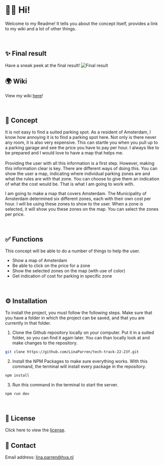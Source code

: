 # 👋🏻 Hi!

Welcome to my Readme! It tells you about the concept itself, provides a link to my wiki and a lot of other things.

<br>

## ✨ Final result
Have a sneak peek at the final result!
<img src="./images/result.png" alt="Final result">

## 🌍 Wiki
View my wiki <a href ="https://github.com/LinaParren/tech-track-22-23f/wiki">here</a>!

<br>

## 🚗 Concept
It is not easy to find a suited parking spot. As a resident of Amsterdam, I know how annoying it is to find a parking spot here. Not only is there never any room, it is also very expensive. This can startle you when you pull up to a parking garage and see the price you have to pay per hour. I always like to be prepared and I would love to have a map that helps me. <br> <br>
Providing the user with all this information is a first step. However, making this information clear is key. There are different ways of doing this. You can show the user a map, indicating where individual parking zones are and what the rules are with that zone. You can choose to give them an indication of what the cost would be. That is what I am going to work with. <br>

I am going to make a map that covers Amsterdam. The Municipality of Amsterdam determined six different zones, each with their own cost per hour. I will be using these zones to show to the user. When a zone is selected, it will show you these zones on the map. You can select the zones per price.

<br>

## ✅ Functions
This concept will be able to do a number of things to help the user. 
- Show a map of Amsterdam
- Be able to click on the price for a zone
- Show the selected zones on the map (with use of color)
- Get indication of cost for parking in specific zone

<br>

## ⚙️ Installation
To install the project, you must follow the following steps. Make sure that you have a folder in which the project can be saved, and that you are currently in that folder. 

1. Clone the Github repository locally on your computer. Put it in a suited folder, so you can find it again later. You can than locally look at and make changes to the repository.
  ```sh
  git clone https://github.com/LinaParren/tech-track-22-23f.git
  ```

2. Install the NPM Packages to make sure everything works. With this command, the terminal will install every package in the repository. 
  ```sh
  npm install
  ```
 
3. Run this command in the terminal to start the server. 
  ```sh
  npm run dev
  ```

<br>

## 🪪 License
Click here to view the <a href='https://github.com/LinaParren/matching_application/blob/main/LICENSE'>license</a>.

## 📧 Contact
Email address: lina.parren@hva.nl
